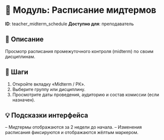 # 📘 Модуль: Расписание мидтермов
**ID**: teacher_midterm_schedule
**Доступно для**: преподаватель

## 📝 Описание
Просмотр расписания промежуточного контроля (midterm) по своим дисциплинам.

## 🩜 Шаги
1. Откройте вкладку «Midterm / РК».
2. Выберите группу или дисциплину.
3. Просмотрите даты проведения, аудиторию и состав комиссии (если назначен).

## 💡 Подсказки интерфейса
– Мидтермы отображаются за 2 недели до начала.
– Изменения расписания фиксируются и отображаются жёлтым маркером.
